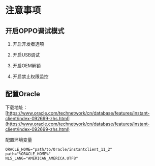 # 注意事项

## 开启OPPO调试模式

1. 开启开发者选项

2. 开启USB调试

3. 开启OEM解锁

4. 开启禁止权限监控



## 配置Oracle

下载地址：[https://www.oracle.com/technetwork/cn/database/features/instant-client/index-092699-zhs.html](https://www.oracle.com/technetwork/cn/database/features/instant-client/index-092699-zhs.html)

配置环境变量

```env
ORACLE_HOME="path/to/Oracle/instantclient_11_2"
path="%ORACLE_HOME%"
NLS_LANG="AMERICAN_AMERICA.UTF8"
```


